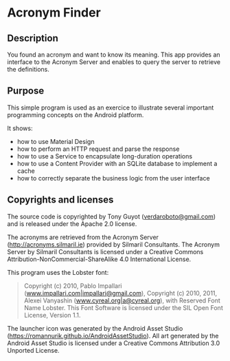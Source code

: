 # Acronym Finder

## Description

You found an acronym and want to know its meaning. This app provides an interface to the Acronym Server and 
enables to query the server to retrieve the definitions.

## Purpose

This simple program is used as an exercice to illustrate several important programming concepts on the Android platform.

It shows:

* how to use Material Design
* how to perform an HTTP request and parse the response
* how to use a Service to encapsulate long-duration operations
* how to use a Content Provider with an SQLite database to implement a cache
* how to correctly separate the business logic from the user interface

## Copyrights and licenses

The source code is copyrighted by Tony Guyot (verdaroboto@gmail.com) and is released under the Apache 2.0 license.

The acronyms are retrieved from the Acronym Server (http://acronyms.silmaril.ie) provided by Silmaril Consultants. The Acronym Server by Silmaril Consultants is licensed under a Creative Commons Attribution-NonCommercial-ShareAlike 4.0 International License. 

This program uses the Lobster font:
>Copyright (c) 2010, Pablo Impallari (www.impallari.com|impallari@gmail.com),
>Copyright (c) 2010, 2011, Alexei Vanyashin (www.cyreal.org|a@cyreal.org),
>with Reserved Font Name Lobster.
>This Font Software is licensed under the SIL Open Font License, Version 1.1.

The launcher icon was generated by the Android Asset Studio (https://romannurik.github.io/AndroidAssetStudio).
All art generated by the Android Asset Studio is licensed under a Creative Commons Attribution 3.0 Unported License.


 
